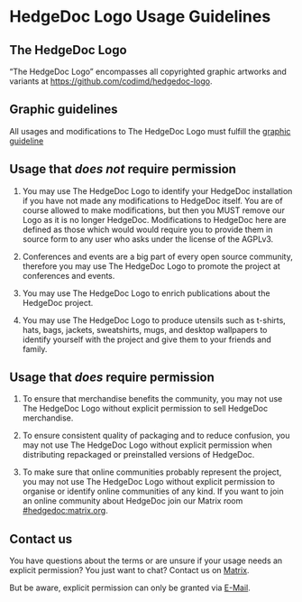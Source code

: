 # HedgeDoc Logo Usage Guidelines

## The HedgeDoc Logo

“The HedgeDoc Logo” encompasses all copyrighted graphic artworks and variants at https://github.com/codimd/hedgedoc-logo.

## Graphic guidelines

All usages and modifications to The HedgeDoc Logo must fulfill the [graphic guideline](https://github.com/codimd/hedgedoc-logo/blob/main/Graphic-Guidlines/Graphic-Guidlines_v.1.0.pdf)

## Usage that *does not* require permission

1. You may use The HedgeDoc Logo to identify your HedgeDoc installation if you have not made any modifications to HedgeDoc itself. You are of course allowed to make modifications, but then you MUST remove our Logo as it is no longer HedgeDoc. Modifications to HedgeDoc here are defined as those which would would require you to provide them in source form to any user who asks under the license of the AGPLv3.

2. Conferences and events are a big part of every open source community, therefore you may use The HedgeDoc Logo to promote the project at conferences and events. 

3. You may use The HedgeDoc Logo to enrich publications about the HedgeDoc project.

4. You may use The HedgeDoc Logo to produce utensils such as t-shirts, hats, bags, jackets, sweatshirts, mugs, and desktop wallpapers to identify yourself with the project and give them to your friends and family.

## Usage that *does* require permission

1. To ensure that merchandise benefits the community, you may not use The HedgeDoc Logo without explicit permission to sell HedgeDoc merchandise.

2. To ensure consistent quality of packaging and to reduce confusion, you may not use The HedgeDoc Logo without explicit permission when distributing repackaged or preinstalled versions of HedgeDoc. 

3. To make sure that online communities probably represent the project, you may not use The HedgeDoc Logo without explicit permission to organise or identify online communities of any kind. If you want to join an online community about HedgeDoc join our Matrix room [#hedgedoc:matrix.org](https://matrix.to/#/#hedgedoc:matrix.org).

## Contact us

You have questions about the terms or are unsure if your usage needs an explicit permission? You just want to chat? Contact us on [Matrix](https://matrix.to/#/#hedgedoc:matrix.org).

But be aware, explicit permission can only be granted via [E-Mail](mailto:logo@hedgedoc.org).
